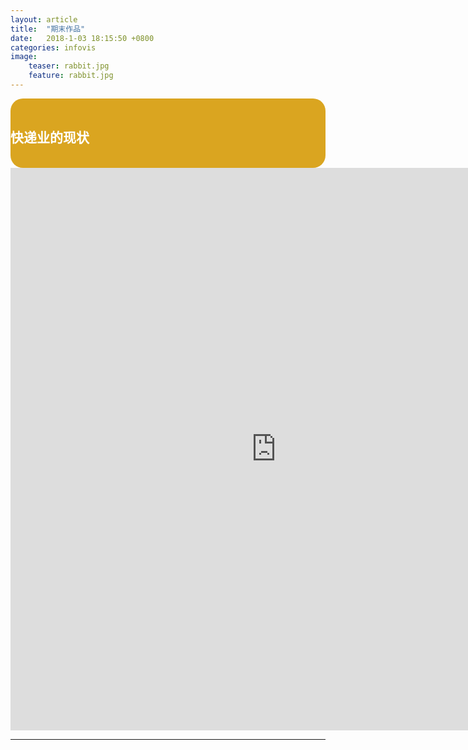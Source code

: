 ```yaml
---
layout: article
title:  "期末作品"
date:   2018-1-03 18:15:50 +0800
categories: infovis
image:		
    teaser: rabbit.jpg		
    feature: rabbit.jpg
---
```

<div style="background: #DAA520; color:white;border-radius:20px">
    <h2>快递业的现状</h2>  
</div>
<iframe src="https://public.tableau.com/views/_18102/1_1?:embed=y&:display_count=yes/sheet4?:embed=y&:display_count=yes&publish=yes/Dashboard1?:showVizHome=no&:embed=truehttps://public.tableau.com/shared/DJPSG6CX9?:display_count=yes" width="850px" height="900px" frameborder="0"></iframe>

---
